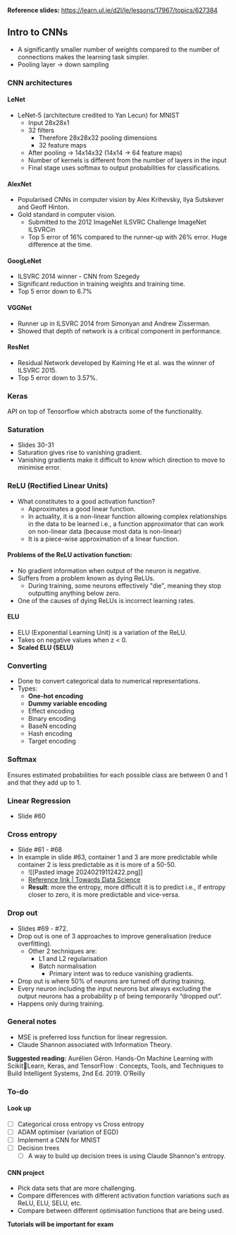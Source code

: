**Reference slides:** https://learn.ul.ie/d2l/le/lessons/17967/topics/627384
## Intro to CNNs
- A significantly smaller number of weights compared to the number of connections makes the learning task simpler.
- Pooling layer -> down sampling

### CNN architectures
#### LeNet
- LeNet-5 (architecture credited to Yan Lecun) for MNIST
	- Input 28x28x1
	- 32 filters
		- Therefore 28x28x32 pooling dimensions
		- 32 feature maps
	- After pooling -> 14x14x32 (14x14 -> 64 feature maps)
	- Number of kernels is different from the number of layers in the input
	- Final stage uses softmax to output probabilities for classifications.

#### AlexNet
- Popularised CNNs in computer vision by Alex Krihevsky, Ilya Sutskever and Geoff Hinton.
- Gold standard in computer vision.
	- Submitted to the 2012 ImageNet ILSVRC Challenge ImageNet ILSVRCin
	- Top 5 error of 16% compared to the runner-up with 26% error. Huge difference at the time.

#### GoogLeNet
- ILSVRC 2014 winner - CNN from Szegedy
- Significant reduction in training weights and training time.
- Top 5 error down to 6.7%

#### VGGNet
- Runner up in ILSVRC 2014 from Simonyan and Andrew Zisserman.
- Showed that depth of network is a critical component in performance.

#### ResNet
- Residual Network developed by Kaiming He et al. was the winner of ILSVRC 2015.
- Top 5 error down to 3.57%.

### Keras
API on top of Tensorflow which abstracts some of the functionality.

### Saturation
- Slides 30-31
- Saturation gives rise to vanishing gradient.
- Vanishing gradients make it difficult to know which direction to move to minimise error.

### ReLU (Rectified Linear Units)
- What constitutes to a good activation function?
	- Approximates a good linear function.
	- In actuality, it is a non-linear function allowing complex relationships in the data to be learned i.e., a function approximator that can work on non-linear data (because most data is non-linear)
	- It is a piece-wise approximation of a linear function.
#### Problems of the ReLU activation function:
- No gradient information when output of the neuron is negative.
- Suffers from a problem known as dying ReLUs.
	- During training, some neurons effectively "die", meaning they stop outputting anything below zero. 
- One of the causes of dying ReLUs is incorrect learning rates.
#### ELU
- ELU (Exponential Learning Unit) is a variation of the ReLU.
- Takes on negative values when z < 0.
- **Scaled ELU (SELU)**

### Converting
- Done to convert categorical data to numerical representations.
- Types:
	- **One-hot encoding**
	- **Dummy variable encoding**
	- Effect encoding
	- Binary encoding
	- BaseN encoding
	- Hash encoding
	- Target encoding

### Softmax
Ensures estimated probabilities for each possible class are between 0 and 1 and that they add up to 1.

### Linear Regression
- Slide #60

### Cross entropy
- Slide #61 - #68
- In example in slide #63, container 1 and 3 are more predictable while container 2 is less predictable as it is more of a 50-50.
	- ![[Pasted image 20240219112422.png]]
	- [Reference link | Towards Data Science](https://towardsdatascience.com/cross-entropy-loss-function-f38c4ec8643e)
	- **Result**: more the entropy, more difficult it is to predict i.e., if entropy closer to zero, it is more predictable and vice-versa.

### Drop out
- Slides #69 - #72.
- Drop out is one of 3 approaches to improve generalisation (reduce overfitting).
	- Other 2 techniques are:
		- L1 and L2 regularisation
		- Batch normalisation
			- Primary intent was to reduce vanishing gradients.
- Drop out is where 50% of neurons are turned off during training.
- Every neuron including the input neurons but always excluding the output neurons has a probability p of being temporarily “dropped out”.
- Happens only during training.

### General notes
- MSE is preferred loss function for linear regression.
- Claude Shannon associated with Information Theory.

**Suggested reading:** Aurélien Géron. Hands-On Machine Learning with ScikitLearn, Keras, and TensorFlow : Concepts, Tools, and Techniques to Build Intelligent Systems, 2nd Ed. 2019. O’Reilly

### To-do

#### Look up
- [ ] Categorical cross entropy vs Cross entropy
- [ ] ADAM optimiser (variation of EGD)
- [ ] Implement a CNN for MNIST
- [ ] Decision trees
	- [ ] A way to build up decision trees is using Claude Shannon's entropy.
#### CNN project
- Pick data sets that are more challenging.
- Compare differences with different activation function variations such as ReLU, ELU, SELU, etc.
- Compare between different optimisation functions that are being used.

**Tutorials will be important for exam**